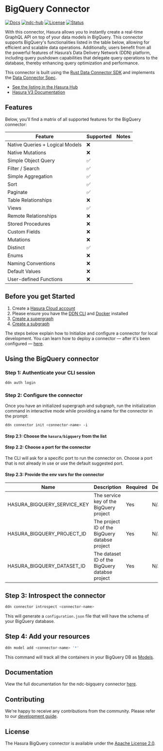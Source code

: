 # BigQuery Connector

[![Docs](https://img.shields.io/badge/docs-v3.x-brightgreen.svg?style=flat)](https://hasura.io/docs/3.0)
[![ndc-hub](https://img.shields.io/badge/ndc--hub-bigquery-blue.svg?style=flat)](https://hasura.io/connectors/bigquery)
[![License](https://img.shields.io/badge/license-Apache--2.0-purple.svg?style=flat)](LICENSE.txt)
[![Status](https://img.shields.io/badge/status-alpha-yellow.svg?style=flat)](./readme.md)

With this connector, Hasura allows you to instantly create a real-time GraphQL API on top of your data models in
BigQuery. This connector supports BigQuery's functionalities listed in the table below, allowing for
efficient and scalable data operations. Additionally, users benefit from all the powerful features of Hasura’s Data
Delivery Network (DDN) platform, including query pushdown capabilities that delegate query operations to the database,
thereby enhancing query optimization and performance.

This connector is built using the [Rust Data Connector SDK](https://github.com/hasura/ndc-hub#rusk-sdk) and implements
the [Data Connector Spec](https://github.com/hasura/ndc-spec).

- [See the listing in the Hasura Hub](https://hasura.io/connectors/bigquery)
- [Hasura V3 Documentation](https://hasura.io/docs/3.0/)

## Features

Below, you'll find a matrix of all supported features for the BigQuery connector:

| Feature                         | Supported | Notes                                |
|---------------------------------|-----------|--------------------------------------|
| Native Queries + Logical Models | ❌        |                                      |
| Native Mutations                | ❌        |                                      |
| Simple Object Query             | ✅        |                                      |
| Filter / Search                 | ✅        |                                      |
| Simple Aggregation              | ✅        |                                      |
| Sort                            | ✅        |                                      |
| Paginate                        | ✅        |                                      |
| Table Relationships             | ❌        |                                      |
| Views                           | ✅        |                                      |
| Remote Relationships            | ❌        |                                      |
| Stored Procedures               | ❌        |                                      |
| Custom Fields                   | ❌        |                                      |
| Mutations                       | ❌        |                                      |
| Distinct                        | ✅        |                                      |
| Enums                           | ❌        |                                      |
| Naming Conventions              | ❌        |                                      |
| Default Values                  | ❌        |                                      |
| User-defined Functions          | ❌        |                                      |

## Before you get Started

1. Create a [Hasura Cloud account](https://console.hasura.io)
2. Please ensure you have the [DDN CLI](https://hasura.io/docs/3.0/cli/installation) and [Docker](https://docs.docker.com/engine/install/) installed
3. [Create a supergraph](https://hasura.io/docs/3.0/getting-started/init-supergraph)
4. [Create a subgraph](https://hasura.io/docs/3.0/getting-started/init-subgraph)

The steps below explain how to Initialize and configure a connector for local development. You can learn how to deploy a
connector — after it's been configured — [here](https://hasura.io/docs/3.0/getting-started/deployment/deploy-a-connector).

## Using the BigQuery connector

### Step 1: Authenticate your CLI session

```bash
ddn auth login
```

### Step 2: Configure the connector

Once you have an initialized supergraph and subgraph, run the initialization command in interactive mode while
providing a name for the connector in the prompt:

```bash
ddn connector init <connector-name> -i
```

#### Step 2.1: Choose the `hasura/bigquery` from the list

#### Step 2.2: Choose a port for the connector

The CLI will ask for a specific port to run the connector on. Choose a port that is not already in use or use the
default suggested port.

#### Step 2.3: Provide the env vars for the connector

| Name                        | Description                                      | Required | Default |
|-----------------------------|--------------------------------------------------|----------|---------|
| HASURA_BIGQUERY_SERVICE_KEY | The service key of the BigQuery project          | Yes      | N/A     |
| HASURA_BIGQUERY_PROJECT_ID  | The project ID of the BigQuery databse project   | Yes      | N/A     |
| HASURA_BIGQUERY_DATASET_ID  | The dataset ID of the BigQuery databse project   | Yes      | N/A     |

## Step 3: Introspect the connector

```bash
ddn connector introspect <connector-name>
```

This will generate a `configuration.json` file that will have the schema of your BigQuery database.

## Step 4: Add your resources

```bash
ddn model add <connector-name> '*'
```

This command will track all the containers in your BigQuery DB as [Models](https://hasura.io/docs/3.0/supergraph-modeling/models).

## Documentation

View the full documentation for the ndc-bigquery connector [here](./docs/readme.md).

## Contributing

We're happy to receive any contributions from the community. Please refer to our [development guide](./docs/development.md).

## License

The Hasura BigQuery connector is available under the [Apache License
2.0](https://www.apache.org/licenses/LICENSE-2.0).
